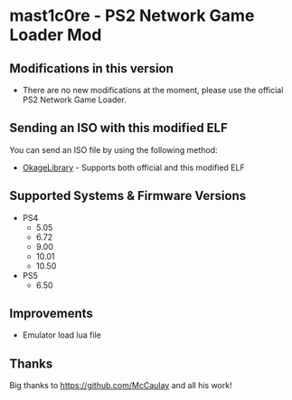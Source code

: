 # mast1c0re - PS2 Network Game Loader Mod

## Modifications in this version
* There are no new modifications at the moment, please use the official PS2 Network Game Loader.

## Sending an ISO with this modified ELF
You can send an ISO file by using the following method:
* [OkageLibrary](https://github.com/SvenGDK/OkageLibrary/releases) - Supports both official and this modified ELF

## Supported Systems & Firmware Versions
* PS4
  * 5.05
  * 6.72
  * 9.00
  * 10.01
  * 10.50
* PS5
  * 6.50

## Improvements
* Emulator load lua file

## Thanks
Big thanks to https://github.com/McCaulay and all his work!
